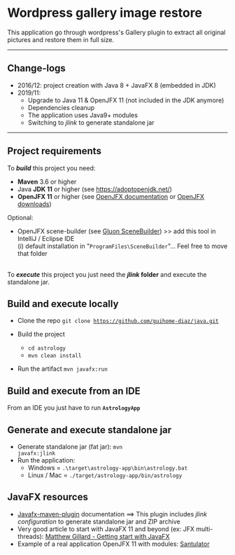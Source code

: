 # Wordpress gallery image restore

This application go through wordpress's Gallery plugin to extract all original pictures and restore them in full size.

--------------
## Change-logs

* 2016/12: project creation with Java 8 + JavaFX 8 (embedded in JDK)
* 2019/11: 
  * Upgrade to Java 11 & OpenJFX 11 (not included in the JDK anymore)
  * Dependencies cleanup
  * The application uses Java9+ modules
  * Switching to _jlink_ to generate standalone jar
--------------

## Project requirements


To ***build*** this project you need:
* **Maven** 3.6 or higher
* Java **JDK 11** or higher (see https://adoptopenjdk.net/)
* **OpenJFX 11** or higher (see [OpenJFX documentation](https://openjfx.io/) or [OpenJFX downloads](https://gluonhq.com/products/javafx/))

Optional:
* OpenJFX scene-builder (see [Gluon SceneBuilder](https://gluonhq.com/products/scene-builder/)) >> add this tool in IntelliJ / Eclipse IDE\
  (i) default installation in "<code>ProgramFiles\SceneBuilder</code>"... Feel free to move that folder


\
To ***execute*** this project you just need the **_jlink_ folder** and execute the standalone jar.

## Build and execute locally

* Clone the repo
<code>git clone https://github.com/guihome-diaz/java.git</code>

* Build the project
  * <code>cd astrology</code> 
  * <code>mvn clean install</code>

* Run the artifact <code>mvn javafx:run</code>



## Build and execute from an IDE
From an IDE you just have to run **<code>AstrologyApp</code>**



## Generate and execute standalone jar
* Generate standalone jar (fat jar): <code>mvn javafx:jlink</code> 
* Run the application: 
  * Windows = <code>.\target\astrology-app\bin\astrology.bat</code>
  * Linux / Mac = <code>./target/astrology-app/bin/astrology</code>




## JavaFX resources

* [Javafx-maven-plugin](https://github.com/openjfx/javafx-maven-plugin) documentation ==> This plugin includes _jlink configuration_ to generate standalone jar and ZIP archive
* Very good article to start with JavaFX 11 and beyond (ex: JFX multi-threads): [Matthew Gillard - Getting start with JavaFX](https://www.twilio.com/blog/getting-started-with-javafx)
* Example of a real application OpenJFX 11 with modules: [Santulator](https://github.com/Santulator/Santulator/tree/modular)
